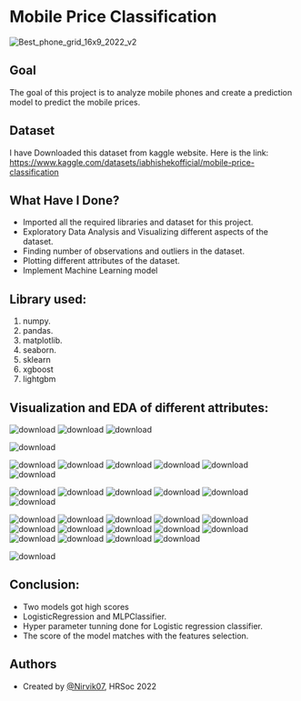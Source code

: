 
# Mobile Price Classification

![Best_phone_grid_16x9_2022_v2](https://user-images.githubusercontent.com/97960335/180278973-cb90f6f6-389c-40e2-b01d-002ca3cd0bd2.jpg)

## Goal

The goal of this project is to analyze mobile phones and create a prediction model to predict the mobile prices.
## Dataset
I have Downloaded this dataset from kaggle website. Here is the link: https://www.kaggle.com/datasets/iabhishekofficial/mobile-price-classification

## What Have I Done?

- Imported all the required libraries and dataset for this project.
- Exploratory Data Analysis and Visualizing different aspects of the dataset.
- Finding number of observations and outliers in the dataset.
- Plotting different attributes of the dataset.
- Implement Machine Learning model
## Library used:

1. numpy.
2. pandas.
3. matplotlib.
4. seaborn.
5. sklearn
6. xgboost
7. lightgbm
## Visualization and EDA of different attributes:

![download](https://user-images.githubusercontent.com/97960335/180277669-a01c509c-138b-4a5b-8c7f-9a0f607683ea.png)
![download](https://user-images.githubusercontent.com/97960335/180277676-b313af06-744a-4094-8aaa-d36d32b7b9ce.png)
![download](https://user-images.githubusercontent.com/97960335/180277685-f00f08b8-9577-40d2-a07f-001fa22b0b3d.png)

![download](https://user-images.githubusercontent.com/97960335/180277696-85031ab7-4699-45e2-b225-83ee3d5313fd.png)

![download](https://user-images.githubusercontent.com/97960335/180277706-48db8598-3fa1-4ce5-8a5f-637e0751c091.png)
![download](https://user-images.githubusercontent.com/97960335/180277835-59f85a42-d00c-441e-9b4b-3700ce49d028.png)
![download](https://user-images.githubusercontent.com/97960335/180277895-f4fdbacd-b010-4f05-ab7f-570bc74e288c.png)
![download](https://user-images.githubusercontent.com/97960335/180277973-b1abdea1-223e-49c9-b15e-ac5dde2663e0.png)
![download](https://user-images.githubusercontent.com/97960335/180277979-cfca251e-38b5-4170-b827-d16b221b3c93.png)
![download](https://user-images.githubusercontent.com/97960335/180278006-d7606dbc-8afb-4ad3-aa11-0f73266ef893.png)

![download](https://user-images.githubusercontent.com/97960335/180278029-86521940-c474-4244-b727-91343c1b0826.png)
![download](https://user-images.githubusercontent.com/97960335/180278075-d7c6c048-bb55-4042-b319-67a13ac90eb5.png)
![download](https://user-images.githubusercontent.com/97960335/180278152-81d7f8fb-9bff-47bc-8449-2050dc912d80.png)
![download](https://user-images.githubusercontent.com/97960335/180278174-12cfbe13-03a7-4205-95b2-3a43aeea4d22.png)
![download](https://user-images.githubusercontent.com/97960335/180278190-698e5373-27fa-4980-a5c6-e4561eaa364d.png)
![download](https://user-images.githubusercontent.com/97960335/180278199-47192fcf-ed5b-42b7-808a-a7c9f09d05d2.png)


![download](https://user-images.githubusercontent.com/97960335/180278210-a0810782-b58d-4758-addf-bf5cc4c5cb17.png)
![download](https://user-images.githubusercontent.com/97960335/180278222-9ec16e91-168b-4579-b547-434b88c60e85.png)
![download](https://user-images.githubusercontent.com/97960335/180278232-774ff7c6-9623-4b55-a63a-8e94d9f90ab3.png)
![download](https://user-images.githubusercontent.com/97960335/180278243-41d48a67-3809-47a8-bd72-4d926a27026c.png)
![download](https://user-images.githubusercontent.com/97960335/180278259-585fadc6-ce96-4fc3-bd58-e48efc79a299.png)
![download](https://user-images.githubusercontent.com/97960335/180278285-26257b1b-0ca9-45b4-a9dc-ec896145eb11.png)
![download](https://user-images.githubusercontent.com/97960335/180278369-10e062ca-b682-4eef-83dc-83f3995a6bb2.png)
![download](https://user-images.githubusercontent.com/97960335/180278426-b4344671-0faa-45c9-96a1-914ab81fb401.png)
![download](https://user-images.githubusercontent.com/97960335/180278484-384ce7d9-a585-408a-9a9f-b10812839729.png)
![download](https://user-images.githubusercontent.com/97960335/180278533-1c1ccaac-d9d2-4c29-b7d2-b61b81c06b4e.png)
![download](https://user-images.githubusercontent.com/97960335/180278550-374e352b-8529-4c19-b43a-6fd8c841c2a0.png)
![download](https://user-images.githubusercontent.com/97960335/180278609-e818d65d-9edd-47d0-b8a2-e1ceb6977091.png)
![download](https://user-images.githubusercontent.com/97960335/180278621-4c2f3031-fc3f-4891-b4bc-fb679d830a3e.png)
![download](https://user-images.githubusercontent.com/97960335/180278635-6c71610d-7b9b-418e-9822-76071e465f7a.png)

![download](https://user-images.githubusercontent.com/97960335/180278707-c9a3116d-dfd3-4588-bdf8-935aee17c8f0.png)



## Conclusion:

- Two models got high scores
- LogisticRegression and MLPClassifier.
- Hyper parameter tunning done for Logistic regression classifier.
- The score of the model matches with the features selection.
## Authors

- Created by [@Nirvik07](https://github.com/Nirvik07), HRSoc 2022

